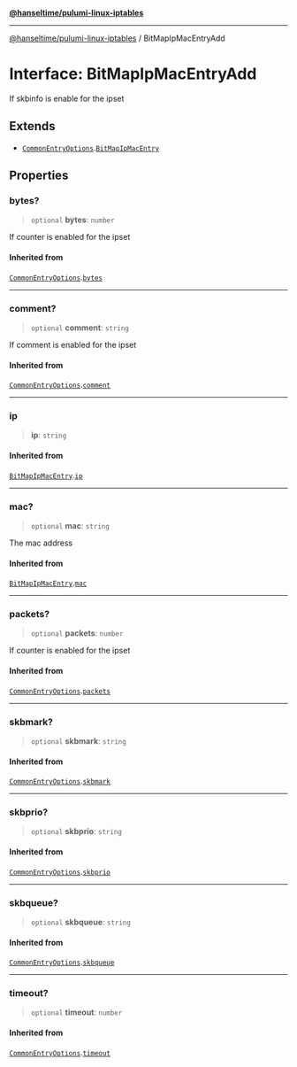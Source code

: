 [**@hanseltime/pulumi-linux-iptables**](../README.md)

***

[@hanseltime/pulumi-linux-iptables](../README.md) / BitMapIpMacEntryAdd

# Interface: BitMapIpMacEntryAdd

If skbinfo is enable for the ipset

## Extends

- [`CommonEntryOptions`](CommonEntryOptions.md).[`BitMapIpMacEntry`](BitMapIpMacEntry.md)

## Properties

### bytes?

> `optional` **bytes**: `number`

If counter is enabled for the ipset

#### Inherited from

[`CommonEntryOptions`](CommonEntryOptions.md).[`bytes`](CommonEntryOptions.md#bytes)

***

### comment?

> `optional` **comment**: `string`

If comment is enabled for the ipset

#### Inherited from

[`CommonEntryOptions`](CommonEntryOptions.md).[`comment`](CommonEntryOptions.md#comment)

***

### ip

> **ip**: `string`

#### Inherited from

[`BitMapIpMacEntry`](BitMapIpMacEntry.md).[`ip`](BitMapIpMacEntry.md#ip)

***

### mac?

> `optional` **mac**: `string`

The mac address

#### Inherited from

[`BitMapIpMacEntry`](BitMapIpMacEntry.md).[`mac`](BitMapIpMacEntry.md#mac)

***

### packets?

> `optional` **packets**: `number`

If counter is enabled for the ipset

#### Inherited from

[`CommonEntryOptions`](CommonEntryOptions.md).[`packets`](CommonEntryOptions.md#packets)

***

### skbmark?

> `optional` **skbmark**: `string`

#### Inherited from

[`CommonEntryOptions`](CommonEntryOptions.md).[`skbmark`](CommonEntryOptions.md#skbmark)

***

### skbprio?

> `optional` **skbprio**: `string`

#### Inherited from

[`CommonEntryOptions`](CommonEntryOptions.md).[`skbprio`](CommonEntryOptions.md#skbprio)

***

### skbqueue?

> `optional` **skbqueue**: `string`

#### Inherited from

[`CommonEntryOptions`](CommonEntryOptions.md).[`skbqueue`](CommonEntryOptions.md#skbqueue)

***

### timeout?

> `optional` **timeout**: `number`

#### Inherited from

[`CommonEntryOptions`](CommonEntryOptions.md).[`timeout`](CommonEntryOptions.md#timeout)
